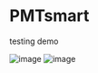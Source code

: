 # PMTsmart
testing demo

![image](https://github.com/Elegant23435/PMTsmart/raw/master/PMTsmart/readmeimgs/1.png)
![image](https://github.com/Elegant23435/PMTsmart/readmeimgs/2.png)
